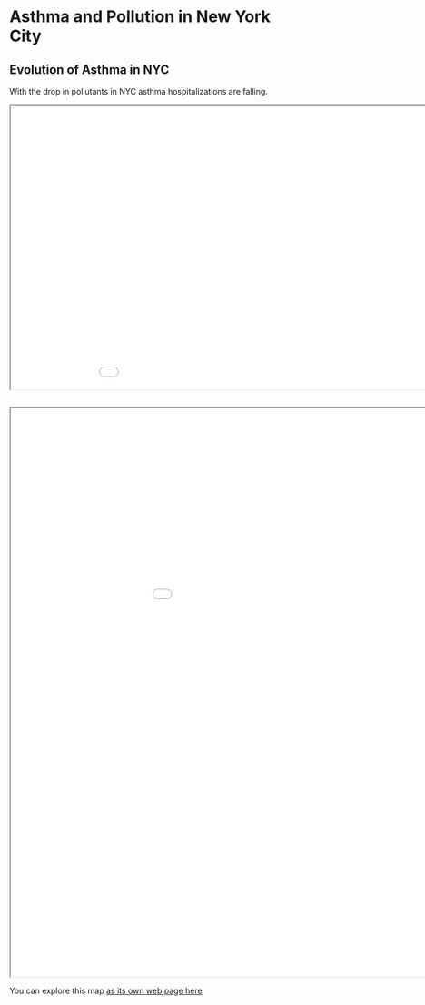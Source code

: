 # Asthma and Pollution in New York City

## Evolution of Asthma in NYC
With the drop in pollutants in NYC asthma hospitalizations are falling.
<iframe src="test.html" height="500" width="1000"></iframe>


## 
<iframe src="map_ny.html" height="1000" width="1100"></iframe>

You can explore this map [as its own web page here](map_ny.html)


